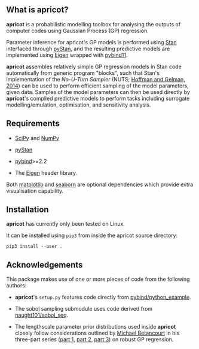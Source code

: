 ## What is apricot?

**apricot** is a probabilistic modelling toolbox for analysing the outputs of computer codes using Gaussian Process (GP) regression.

Parameter inference for apricot's GP models is performed using [Stan](https://mc-stan.org/) interfaced through [pyStan](https://github.com/stan-dev/pystan), and the resulting predictive models are implemented using [Eigen](http://eigen.tuxfamily.org/index.php?title=Main_Page) wrapped with [pybind11](https://github.com/pybind/pybind11).

**apricot** assembles relatively simple GP regression models in Stan code automatically from generic program "blocks", such that Stan's implementation of the *No-U-Turn Sampler* (NUTS; [Hoffman and Gelman, 2014](www.jmlr.org/papers/volume15/hoffman14a/hoffman14a.pdf)) can be used to perform efficient sampling of the model parameters, given data. Samples of the model parameters can then be used directly by **apricot**'s compiled predictive models to perform tasks including surrogate modelling/emulation, optimisation, and sensitivity analysis.

## Requirements
* [SciPy](https://github.com/scipy/scipy) and [NumPy](https://github.com/numpy/numpy)

* [pyStan](https://github.com/stan-dev/pystan)

* [pybind](https://github.com/pybind/pybind11)>=2.2

* The [Eigen](http://eigen.tuxfamily.org/index.php?title=Main_Page) header library.

Both [matplotlib](https://github.com/matplotlib/matplotlib) and [seaborn](https://github.com/mwaskom/seaborn) are optional dependencies which provide extra visualisation capability.


## Installation

**apricot** has currently only been tested on Linux. 

It can be installed using `pip3` from inside the apricot source directory:

`pip3 install --user .`

## Acknowledgements

This package makes use of one or more pieces of code from the following authors:

* **apricot**'s `setup.py` features code directly from [pybind/python\_example](https://github.com/pybind/python_example).

* The sobol sampling submodule uses code derived from [naught101/sobol\_seq](https://github.com/naught101/sobol_seq).

* The lengthscale parameter prior distributions used inside **apricot** closely follow considerations outlined by [Michael Betancourt](https://betanalpha.github.io/) in his three-part series ([part 1](https://betanalpha.github.io/assets/case_studies/gp_part1/part1.html), [part 2](https://betanalpha.github.io/assets/case_studies/gp_part2/part2.html), [part 3](https://betanalpha.github.io/assets/case_studies/gp_part3/part3.html)) on robust GP regression.

